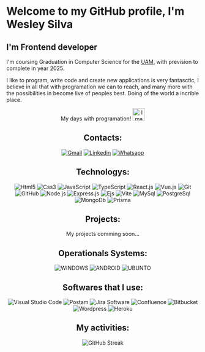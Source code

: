 #  Welcome to my GitHub profile, I'm Wesley Silva

##  I'm Frontend developer

I'm coursing Graduation in Computer Science for the [UAM](https://portal.anhembi.br/ 'Go to Website'), with prevision to complete in year 2025.

I like to program, write code and create new applications is very fantasctic, I believe in all that with programation we can to reach, and many more with the possibilities in become live of peoples best. Doing of the world a incrible place.
<center> My days with programation! <img src="https://raw.githubusercontent.com/TheDudeThatCode/TheDudeThatCode/master/Assets/Earth.gif" alt="Image not found" width="32">

## Contacts: 

[![Gmail](https://img.shields.io/badge/-Gmail-ff0000?style=for-the-badge&labelColor=ff0000&logo=gmail&logoColor=white)](mailto:wesleysilv23@gmail.com 'Go to Gmail')
[![Linkedin](https://img.shields.io/badge/-Linkedin-0e76a8?style=for-the-badge&labelColor=0e76a8&logo=linkedin&logoColor=white)](https://linkedin.com/in/wesleysilv 'Go to LinkedIn')
[![Whatsapp](https://img.shields.io/badge/-Whatsapp-25D366?style=for-the-badge&labelColor=25D366&logo=whatsapp&logoColor=white)](https://api.whatsapp.com/send?phone=+5534992540828&text=Olá%20Wesley,%20estou%20entrando%20em%20contato%20com%20você%20para%20saber%20sobre%20o%20seu%20trabalho%20como%20Desenvolvedor 'Go to Whatsapp')

## Technologys:

![Html5](https://img.icons8.com/?size=70&id=20909&format=png&color=000000)
![Css3](https://img.icons8.com/?size=70&id=21278&format=png&color=000000)
![JavaScript](https://img.icons8.com/?size=70&id=108784&format=png&color=000000)
![TypeScript](https://img.icons8.com/?size=70&id=uJM6fQYqDaZK&format=png&color=000000)
![React.js](https://img.icons8.com/?size=70&id=bzf0DqjXFHIW&format=png&color=000000)
![Vue.js](https://img.icons8.com/?size=70&id=BUnExfsRs3CW&format=png&color=000000)
![Git](https://img.icons8.com/?size=70&id=8verEw3iUvx0&format=png&color=000000)
![GitHub](https://img.icons8.com/?size=70&id=3tC9EQumUAuq&format=png&color=FF0000)
![Node.js](https://img.icons8.com/?size=70&id=hsPbhkOH4FMe&format=png&color=000000)
![Express.js](https://img.icons8.com/?size=70&id=kg46nzoJrmTR&format=png&color=C0C0C0)
![Ejs](https://img.icons8.com/?size=70&id=Pxe6MGswB8pX&format=png&color=000000)
![Vite](https://img.icons8.com/?size=70&id=dJjTWMogzFzg&format=png&color=000000)
![MySql](https://img.icons8.com/?size=70&id=9nLaR5KFGjN0&format=png&color=000000)
![PostgreSql](https://img.icons8.com/?size=70&id=38561&format=png&color=000000)
![MongoDb](https://img.icons8.com/?size=70&id=bosfpvRzNOG8&format=png&color=000000)
![Prisma](https://img.icons8.com/?size=70&id=aqb9SdV9P8oC&format=png&color=C0C0C0)

## Projects:

My projects comming soon...

## Operationals Systems: 

![WINDOWS](https://img.shields.io/badge/Windows-0078D6?style=for-the-badge&logo=windows&logoColor=white)
![ANDROID](https://img.shields.io/badge/Android-3DDC84?style=for-the-badge&logo=android&logoColor=white)
![UBUNTO](https://img.shields.io/badge/Ubuntu-E95420?style=for-the-badge&logo=ubuntu&logoColor=white)

## Softwares that I use: 

![Visual Studio Code](https://img.icons8.com/?size=60&id=9OGIyU8hrxW5&format=png&color=000000)
![Postam](https://img.icons8.com/?size=60&id=IoYmHUxgvrFB&format=png&color=000000)
![Jira Software](https://img.icons8.com/?size=60&id=oROcPah5ues6&format=png&color=000000)
![Confluence](https://img.icons8.com/?size=60&id=h8EoAfgRDYLo&format=png&color=000000)
![Bitbucket](https://img.icons8.com/?size=60&id=x2g9nPCwQPOn&format=png&color=000000)
![Wordpress](https://img.icons8.com/?size=60&id=13664&format=png&color=000000)
![Heroku](https://img.icons8.com/?size=60&id=31085&format=png&color=000000)


## My activities: 

![GitHub Streak](http://github-readme-streak-stats.herokuapp.com?user=wesley-silv&theme=elegant&hide_border=true&background=1E538F)






